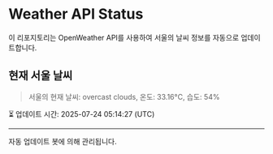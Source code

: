 
# Weather API Status

이 리포지토리는 OpenWeather API를 사용하여 서울의 날씨 정보를 자동으로 업데이트합니다.

## 현재 서울 날씨
> 서울의 현재 날씨: overcast clouds, 온도: 33.16°C, 습도: 54%

⏳ 업데이트 시간: 2025-07-24 05:14:27 (UTC)

---
자동 업데이트 봇에 의해 관리됩니다.
